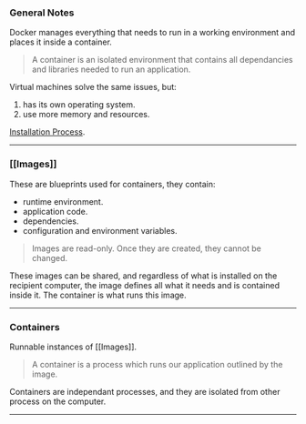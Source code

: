 
### General Notes

Docker manages everything that needs to run in a working environment and places it inside a container.

> A container is an isolated environment that contains all dependancies and libraries needed to run an application.

Virtual machines solve the same issues, but:
1. has its own operating system.
2. use more memory and resources.

[Installation Process](https://docs.docker.com/engine/install/ubuntu/#install-using-the-repository).

---
### [[Images]]

These are blueprints used for containers, they contain:
* runtime environment.
* application code.
* dependencies.
* configuration and environment variables.

> Images are read-only. Once they are created, they cannot be changed.

These images can be shared, and regardless of what is installed on the recipient computer, the image defines all what it needs and is contained inside it. The container is what runs this image.

---
### Containers

Runnable instances of [[Images]]. 

> A container is a process which runs our application outlined by the image.

Containers are independant processes, and they are isolated from other process on the computer.

---
